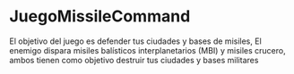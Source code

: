 # JuegoMissileCommand
El objetivo del juego es defender tus ciudades y bases de misiles, El enemigo dispara misiles balísticos interplanetarios (MBI) y misiles crucero, ambos tienen como objetivo destruir tus ciudades y bases militares
